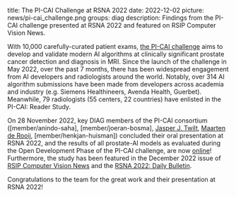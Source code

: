 title: The PI-CAI Challenge at RSNA 2022
date: 2022-12-02
picture: news/pi-cai_challenge.png
groups: diag
description: Findings from the PI-CAI challenge presented at RSNA 2022 and featured on RSIP Computer Vision News.

With 10,000 carefully-curated patient exams, [the PI-CAI challenge](https://pi-cai.grand-challenge.org/) aims to develop and validate modern AI algorithms at clinically significant prostate cancer detection and diagnosis in MRI. Since the launch of the challenge in May 2022, over the past 7 months, there has been widespread engagement from AI developers and radiologists around the world. Notably, over 314 AI algorithm submissions have been made from developers across academia and industry (e.g. Siemens Healthineers, Avenda Health, Guerbet). Meanwhile, 79 radiologists (55 centers, 22 countries) have enlisted in the PI-CAI: Reader Study.

On 28 November 2022, key DIAG members of the PI-CAI consortium ([member/anindo-saha], [member/joeran-bosma], [Jasper J. Twilt](https://magicnijmegen.nl/people/jasper-twilt), [Maarten de Rooij](https://www.radboudumc.nl/en/people/maarten-de-rooij), [member/henkjan-huisman]) concluded their oral presentation at RSNA 2022, and the results of all prostate-AI models as evaluated during the Open Development Phase of the PI-CAI challenge, are now [online](https://pi-cai.grand-challenge.org/evaluation/challenge/leaderboard/)! Furthermore, the study has been featured in the December 2022 issue of [RSIP Computer Vision News](https://www.rsipvision.com/ComputerVisionNews-2022December/48/) and the [RSNA 2022: Daily Bulletin](https://dailybulletin.rsna.org/db22/index.cfm?pg=22tue07).

Congratulations to the team for the great work and their presentation at RSNA 2022!
